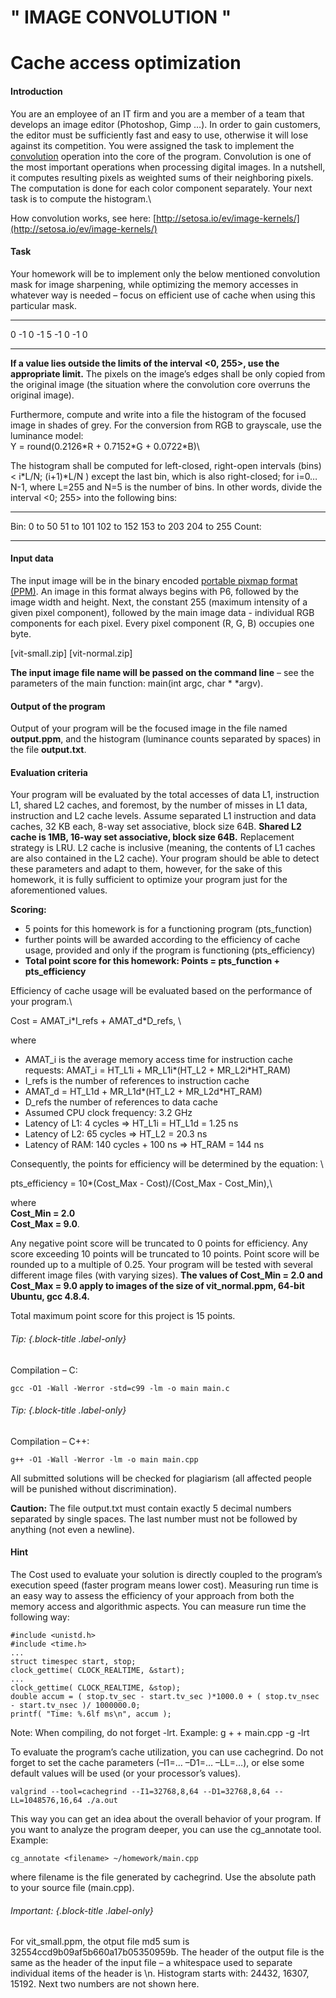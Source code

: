 # " IMAGE CONVOLUTION "

Cache access optimization
==============================================

#### Introduction 

You are an employee of an IT firm and you are a member of a team that
develops an image editor (Photoshop, Gimp …​). In order to gain
customers, the editor must be sufficiently fast and easy to use,
otherwise it will lose against its competition. You were assigned the
task to implement the
[convolution](https://en.wikipedia.org/wiki/Convolution) operation into
the core of the program. Convolution is one of the most important
operations when processing digital images. In a nutshell, it computes
resulting pixels as weighted sums of their neighboring pixels. The
computation is done for each color component separately. Your next task
is to compute the histogram.\

How convolution works, see here:
[http://setosa.io/ev/image-kernels/](http://setosa.io/ev/image-kernels/)

#### Task

Your homework will be to implement only the below mentioned convolution
mask for image sharpening, while optimizing the memory accesses in
whatever way is needed – focus on efficient use of cache when using this
particular mask.

  ---- ---- ----
  0    -1   0
  -1   5    -1
  0    -1   0
  ---- ---- ----

**If a value lies outside the limits of the interval \<0, 255\>, use the
appropriate limit.** The pixels on the image’s edges shall be only
copied from the original image (the situation where the convolution core
overruns the original image).

Furthermore, compute and write into a file the histogram of the focused
image in shades of grey. For the conversion from RGB to grayscale, use
the luminance model:\
 Y = round(0.2126\*R + 0.7152\*G + 0.0722\*B)\

The histogram shall be computed for left-closed, right-open intervals
(bins) \< i\*L/N; (i+1)\*L/N ) except the last bin, which is also
right-closed; for i=0…​N-1, where L=255 and N=5 is the number of bins.
In other words, divide the interval \<0; 255\> into the following bins:

  -------- --------- ----------- ------------ ------------ ------------
  Bin:     0 to 50   51 to 101   102 to 152   153 to 203   204 to 255
  Count:                                                   
  -------- --------- ----------- ------------ ------------ ------------

#### Input data 

The input image will be in the binary encoded [portable pixmap format
(PPM)](http://en.wikipedia.org/wiki/Netpbm_format). An image in this
format always begins with P6, followed by the image width and height.
Next, the constant 255 (maximum intensity of a given pixel component),
followed by the main image data - individual RGB components for each
pixel. Every pixel component (R, G, B) occupies one byte.

[vit-small.zip]
[vit-normal.zip]

**The input image file name will be passed on the command line** – see
the parameters of the main function: main(int argc, char \* \*argv).

#### Output of the program 

Output of your program will be the focused image in the file named
**output.ppm**, and the histogram (luminance counts separated by spaces)
in the file **output.txt**.

#### Evaluation criteria 

Your program will be evaluated by the total accesses of data L1,
instruction L1, shared L2 caches, and foremost, by the number of misses
in L1 data, instruction and L2 cache levels. Assume separated L1
instruction and data caches, 32 KB each, 8-way set associative, block
size 64B. **Shared L2 cache is 1MB, 16-way set associative, block size
64B.** Replacement strategy is LRU. L2 cache is inclusive (meaning, the
contents of L1 caches are also contained in the L2 cache). Your program
should be able to detect these parameters and adapt to them, however,
for the sake of this homework, it is fully sufficient to optimize your
program just for the aforementioned values.

**Scoring:**

-   5 points for this homework is for a functioning program
    (pts\_function)
-   further points will be awarded according to the efficiency of cache
    usage, provided and only if the program is functioning
    (pts\_efficiency)
-   **Total point score for this homework: Points = pts\_function +
    pts\_efficiency**

Efficiency of cache usage will be evaluated based on the performance of
your program.\

Cost = AMAT\_i\*I\_refs + AMAT\_d\*D\_refs, \

where

-   AMAT\_i is the average memory access time for instruction cache
    requests: AMAT\_i = HT\_L1i + MR\_L1i\*(HT\_L2 + MR\_L2i\*HT\_RAM)
-   I\_refs is the number of references to instruction cache
-   AMAT\_d = HT\_L1d + MR\_L1d\*(HT\_L2 + MR\_L2d\*HT\_RAM)
-   D\_refs the number of references to data cache
-   Assumed CPU clock frequency: 3.2 GHz
-   Latency of L1: 4 cycles ⇒ HT\_L1i = HT\_L1d = 1.25 ns
-   Latency of L2: 65 cycles ⇒ HT\_L2 = 20.3 ns
-   Latency of RAM: 140 cycles + 100 ns ⇒ HT\_RAM = 144 ns

Consequently, the points for efficiency will be determined by the
equation: \

pts\_efficiency = 10\*(Cost\_Max - Cost)/(Cost\_Max - Cost\_Min),\

where\
 **Cost\_Min = 2.0\
 Cost\_Max = 9.0**.

Any negative point score will be truncated to 0 points for efficiency.
Any score exceeding 10 points will be truncated to 10 points. Point
score will be rounded up to a multiple of 0.25. Your program will be
tested with several different image files (with varying sizes). **The
values of Cost\_Min = 2.0 and Cost\_Max = 9.0 apply to images of the
size of vit\_normal.ppm, 64-bit Ubuntu, gcc 4.8.4.**

Total maximum point score for this project is 15 points.


###### Tip: {.block-title .label-only}

Compilation – C:

`gcc -O1 -Wall -Werror -std=c99 -lm -o main main.c`

###### Tip: {.block-title .label-only}

Compilation – C++:

`g++ -O1 -Wall -Werror -lm -o main main.cpp`

All submitted solutions will be checked for plagiarism (all affected
people will be punished without discrimination).

**Caution:** The file output.txt must contain exactly 5 decimal numbers
separated by single spaces. The last number must not be followed by
anything (not even a newline).

#### Hint

The Cost used to evaluate your solution is directly coupled to the
program’s execution speed (faster program means lower cost). Measuring
run time is an easy way to assess the efficiency of your approach from
both the memory access and algorithmic aspects. You can measure run time
the following way:

    #include <unistd.h>
    #include <time.h>
    ...
    struct timespec start, stop;
    clock_gettime( CLOCK_REALTIME, &start);
    ...
    clock_gettime( CLOCK_REALTIME, &stop);
    double accum = ( stop.tv_sec - start.tv_sec )*1000.0 + ( stop.tv_nsec - start.tv_nsec )/ 1000000.0;
    printf( "Time: %.6lf ms\n", accum );

Note: When compiling, do not forget -lrt. Example: g + + main.cpp -g
-lrt

To evaluate the program’s cache utilization, you can use cachegrind. Do
not forget to set the cache parameters (–I1=…​ –D1=…​ –LL=…​), or else
some default values will be used (or your processor’s values).

    valgrind --tool=cachegrind --I1=32768,8,64 --D1=32768,8,64 --LL=1048576,16,64 ./a.out

This way you can get an idea about the overall behavior of your program.
If you want to analyze the program deeper, you can use the cg\_annotate
tool. Example:

    cg_annotate <filename> ~/homework/main.cpp

where filename is the file generated by cachegrind. Use the absolute
path to your source file (main.cpp).


###### Important: {.block-title .label-only}

For vit\_small.ppm, the otput file md5 sum is
32554ccd9b09af5b660a17b05350959b. The header of the output file is the
same as the header of the input file – a whitespace used to separate
individual items of the header is \\n. Histogram starts with: 24432,
16307, 15192. Next two numbers are not shown here.
